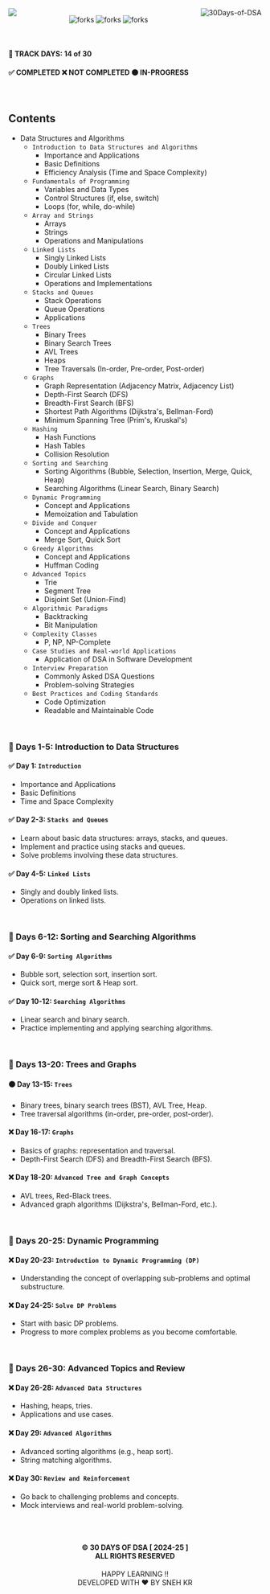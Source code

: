 <img  align="left" src="https://git-visitors.vercel.app/api/snehkr/30Days-of-DSA">

<img align="right" alt="30Days-of-DSA"  src="https://socialify.git.ci/snehkr/30Days-of-DSA/image?description=1&font=Bitter&forks=1&issues=1&language=1&logo=https://miro.medium.com/v2/resize:fit:350/0*xmecyKNlbZKinBDs.png&name=1&pattern=Circuit%20Board&pulls=1&stargazers=1&theme=Dark" />

<p align="center">
  <img src="https://forthebadge.com/images/badges/built-with-love.svg" alt="forks"/>
  <img src="https://forthebadge.com/images/badges/made-with-c-plus-plus.svg" alt="forks"/>
  <img src="https://forthebadge.com/images/badges/makes-people-smile.svg" alt="forks"/>
</p>

</br>

#### 📅 TRACK DAYS: 14 of 30

#### ✅ COMPLETED ❌ NOT COMPLETED 🟠 IN-PROGRESS

</br>

## Contents

- Data Structures and Algorithms
  - `Introduction to Data Structures and Algorithms`
    - Importance and Applications
    - Basic Definitions
    - Efficiency Analysis (Time and Space Complexity)
  - `Fundamentals of Programming`
    - Variables and Data Types
    - Control Structures (if, else, switch)
    - Loops (for, while, do-while)
  - `Array and Strings`
    - Arrays
    - Strings
    - Operations and Manipulations
  - `Linked Lists`
    - Singly Linked Lists
    - Doubly Linked Lists
    - Circular Linked Lists
    - Operations and Implementations
  - `Stacks and Queues`
    - Stack Operations
    - Queue Operations
    - Applications
  - `Trees`
    - Binary Trees
    - Binary Search Trees
    - AVL Trees
    - Heaps
    - Tree Traversals (In-order, Pre-order, Post-order)
  - `Graphs`
    - Graph Representation (Adjacency Matrix, Adjacency List)
    - Depth-First Search (DFS)
    - Breadth-First Search (BFS)
    - Shortest Path Algorithms (Dijkstra's, Bellman-Ford)
    - Minimum Spanning Tree (Prim's, Kruskal's)
  - `Hashing`
    - Hash Functions
    - Hash Tables
    - Collision Resolution
  - `Sorting and Searching`
    - Sorting Algorithms (Bubble, Selection, Insertion, Merge, Quick, Heap)
    - Searching Algorithms (Linear Search, Binary Search)
  - `Dynamic Programming`
    - Concept and Applications
    - Memoization and Tabulation
  - `Divide and Conquer`
    - Concept and Applications
    - Merge Sort, Quick Sort
  - `Greedy Algorithms`
    - Concept and Applications
    - Huffman Coding
  - `Advanced Topics`
    - Trie
    - Segment Tree
    - Disjoint Set (Union-Find)
  - `Algorithmic Paradigms`
    - Backtracking
    - Bit Manipulation
  - `Complexity Classes`
    - P, NP, NP-Complete
  - `Case Studies and Real-world Applications`
    - Application of DSA in Software Development
  - `Interview Preparation`
    - Commonly Asked DSA Questions
    - Problem-solving Strategies
  - `Best Practices and Coding Standards`
    - Code Optimization
    - Readable and Maintainable Code

</br>

### 📅 Days 1-5: Introduction to Data Structures

#### ✅ Day 1: `Introduction`

- Importance and Applications
- Basic Definitions
- Time and Space Complexity

#### ✅ Day 2-3: `Stacks and Queues`

- Learn about basic data structures: arrays, stacks, and queues.
- Implement and practice using stacks and queues.
- Solve problems involving these data structures.

#### ✅ Day 4-5: `Linked Lists`

- Singly and doubly linked lists.
- Operations on linked lists.

</br>

### 📅 Days 6-12: Sorting and Searching Algorithms

#### ✅ Day 6-9: `Sorting Algorithms`

- Bubble sort, selection sort, insertion sort.
- Quick sort, merge sort & Heap sort.

#### ✅ Day 10-12: `Searching Algorithms`

- Linear search and binary search.
- Practice implementing and applying searching algorithms.

</br>

### 📅 Days 13-20: Trees and Graphs

#### 🟠 Day 13-15: `Trees`

- Binary trees, binary search trees (BST), AVL Tree, Heap.
- Tree traversal algorithms (in-order, pre-order, post-order).

#### ❌ Day 16-17: `Graphs`

- Basics of graphs: representation and traversal.
- Depth-First Search (DFS) and Breadth-First Search (BFS).

#### ❌ Day 18-20: `Advanced Tree and Graph Concepts`

- AVL trees, Red-Black trees.
- Advanced graph algorithms (Dijkstra's, Bellman-Ford, etc.).

</br>

### 📅 Days 20-25: Dynamic Programming

#### ❌ Day 20-23: `Introduction to Dynamic Programming (DP)`

- Understanding the concept of overlapping sub-problems and optimal substructure.

#### ❌ Day 24-25: `Solve DP Problems`

- Start with basic DP problems.
- Progress to more complex problems as you become comfortable.

</br>

### 📅 Days 26-30: Advanced Topics and Review

#### ❌ Day 26-28: `Advanced Data Structures`

- Hashing, heaps, tries.
- Applications and use cases.

#### ❌ Day 29: `Advanced Algorithms`

- Advanced sorting algorithms (e.g., heap sort).
- String matching algorithms.

#### ❌ Day 30: `Review and Reinforcement`

- Go back to challenging problems and concepts.
- Mock interviews and real-world problem-solving.

</br></br>

<h4 align="center">
  © 30 DAYS OF DSA [ 2024-25 ] </br>
  ALL RIGHTS RESERVED
</h4>

<p align="center">
  HAPPY LEARNING !!</br>
  DEVELOPED WITH ❤️ BY SNEH KR 
</p>

